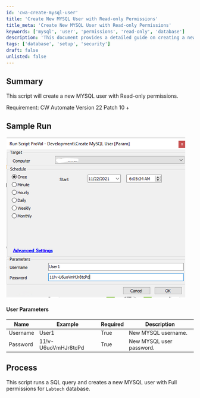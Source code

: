 ```yaml
---
id: 'cwa-create-mysql-user'
title: 'Create New MYSQL User with Read-only Permissions'
title_meta: 'Create New MYSQL User with Read-only Permissions'
keywords: ['mysql', 'user', 'permissions', 'read-only', 'database']
description: 'This document provides a detailed guide on creating a new MYSQL user with Read-only permissions using ConnectWise Automate. It includes user parameters, sample run output, and process details necessary for executing the script effectively.'
tags: ['database', 'setup', 'security']
draft: false
unlisted: false
---
```

## Summary

This script will create a new MYSQL user with Read-only permissions.

Requirement: CW Automate Version 22 Patch 10 +

## Sample Run

![Sample Run](../../../static/img/Create-MySQL-User/image_1.png)

#### User Parameters

| Name     | Example                  | Required | Description                  |
|----------|--------------------------|----------|------------------------------|
| Username | User1                    | True     | New MYSQL username.          |
| Password | 11!v-U6uoVmHJr8tcPd     | True     | New MYSQL user password.     |

## Process

This script runs a SQL query and creates a new MYSQL user with Full permissions for `Labtech` database.



